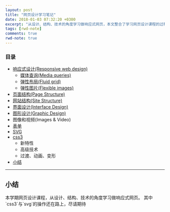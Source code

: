 ```yaml
---
layout: post
title: "网页设计学习笔记"
date: 2018-01-03 07:32:20 +0300
excerpt: "从设计、结构、技术的角度学习做响应式网页，本文整合了学习网页设计课程的过程中的笔记。"
tags: [rwd-note]
comments: true
rwd-note: true
---
```

### 目录
- [响应式设计(Responsive web design)](/responsive-web-design/)
	- [媒体查询(Media queries)](/responsive-web-design/#media)
	- <a href="http://www.ruanyifeng.com/blog/2015/07/flex-grammar.html">弹性布局(Fluid grid)</a>
	- <a href="https://www.jianshu.com/p/16e2524402b5">弹性图片(Flexible images)</a>
- [页面结构(Page Structure)](/interface-and-graphic-design/#Page-Structure)	
- [网站结构(Site Structure)](/interface-and-graphic-design/#site-Structure)
- [界面设计(Interface Design)](/interface-and-graphic-design/#Interface-Design)
- [图形设计(Graphic Design)](/interface-and-graphic-design/#Graphic-Design)
- 图像和视频(Images & Video)
- [表单](/form/)
- <a href="http://www.w3school.com.cn/svg/index.asp">SVG</a>
- <a href="http://www.w3school.com.cn/css3/index.asp">css3</a>
	- 新特性
	- 高级技术
	- 过渡、动画、变形
- [小结](#word)

---

<h2 id="word">小结</h2>
本学期网页设计课程，从设计、结构、技术的角度学习做响应式网页。
其中`css3`与`svg`的操作还在路上，尽请期待